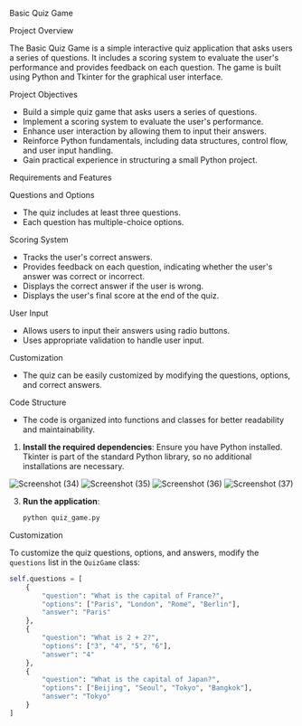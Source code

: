 Basic Quiz Game

Project Overview

The Basic Quiz Game is a simple interactive quiz application that asks users a series of questions. It includes a scoring system to evaluate the user's performance and provides feedback on each question. The game is built using Python and Tkinter for the graphical user interface.

Project Objectives

- Build a simple quiz game that asks users a series of questions.
- Implement a scoring system to evaluate the user's performance.
- Enhance user interaction by allowing them to input their answers.
- Reinforce Python fundamentals, including data structures, control flow, and user input handling.
- Gain practical experience in structuring a small Python project.

Requirements and Features

Questions and Options
- The quiz includes at least three questions.
- Each question has multiple-choice options.

Scoring System
- Tracks the user's correct answers.
- Provides feedback on each question, indicating whether the user's answer was correct or incorrect.
- Displays the correct answer if the user is wrong.
- Displays the user's final score at the end of the quiz.

User Input
- Allows users to input their answers using radio buttons.
- Uses appropriate validation to handle user input.

Customization
- The quiz can be easily customized by modifying the questions, options, and correct answers.

Code Structure
- The code is organized into functions and classes for better readability and maintainability.



1. **Install the required dependencies**:
    Ensure you have Python installed. Tkinter is part of the standard Python library, so no additional installations are necessary.

![Screenshot (34)](https://github.com/user-attachments/assets/82ccfb77-3a9f-43c0-8f9c-e9700766bd50)
![Screenshot (35)](https://github.com/user-attachments/assets/a7d94028-804a-48cc-a530-1e0fc4288c0f)
![Screenshot (36)](https://github.com/user-attachments/assets/d0676559-751e-46ea-aa9a-5a1cfce32505)
![Screenshot (37)](https://github.com/user-attachments/assets/49a94f3c-ad80-4065-82a5-90ff05cdfa60)

3. **Run the application**:
    ```sh
    python quiz_game.py
    ```

Customization

To customize the quiz questions, options, and answers, modify the `questions` list in the `QuizGame` class:

```python
self.questions = [
    {
        "question": "What is the capital of France?",
        "options": ["Paris", "London", "Rome", "Berlin"],
        "answer": "Paris"
    },
    {
        "question": "What is 2 + 2?",
        "options": ["3", "4", "5", "6"],
        "answer": "4"
    },
    {
        "question": "What is the capital of Japan?",
        "options": ["Beijing", "Seoul", "Tokyo", "Bangkok"],
        "answer": "Tokyo"
    }
]




